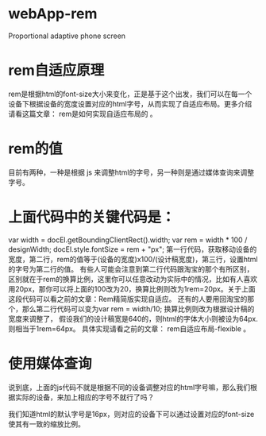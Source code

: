 # webApp-rem
Proportional adaptive phone screen
# rem自适应原理
rem是根据html的font-size大小来变化，正是基于这个出发，我们可以在每一个设备下根据设备的宽度设置对应的html字号，从而实现了自适应布局。更多介绍请看这篇文章： rem是如何实现自适应布局的 。
# rem的值
目前有两种，一种是根据 js 来调整html的字号，另一种则是通过媒体查询来调整字号。
# 上面代码中的关键代码是：

var width = docEl.getBoundingClientRect().width;
var rem = width * 100 / designWidth;
docEl.style.fontSize = rem + "px";
第一行代码，获取移动设备的宽度，第二行，rem的值等于(设备的宽度)x100/(设计稿宽度)，第三行，设置html的字号为第二行的值。
有些人可能会注意到第二行代码跟淘宝的那个有所区别，区别就在于rem的换算比例，这里你可以任意改动为实际中的情况，比如有人喜欢用20px，那你可以将上面的100改为20，换算比例则改为1rem=20px。关于上面这段代码可以看之前的文章：Rem精简版实现自适应。
还有的人要用回淘宝的那个，那么第二行代码可以变为var rem = width/10; 换算比例则改为根据设计稿的宽度来调整了， 假设我们的设计稿宽是640的，则html的字体大小则被设为64px.则相当于1rem=64px。 具体实现请看之前的文章： rem自适应布局-flexible 。
# 使用媒体查询

说到底，上面的js代码不就是根据不同的设备调整对应的html字号嘛，那么我们根据实际的设备，来加上相应的字号不就行了吗？

我们知道html的默认字号是16px，则对应的设备下可以通过设置对应的font-size使其有一致的缩放比例。
